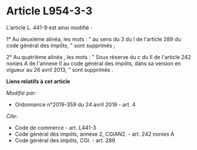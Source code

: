 # Article L954-3-3

L'article L. 441-9 est ainsi modifié :

1° Au deuxième alinéa, les mots : " au sens du 3 du I de l'article 289 du code général des impôts, "   sont supprimés ;

2° Au quatrième alinéa , les mots : " Sous réserve du c du II de l'article 242 nonies A de l'annexe II au code général des
impôts, dans sa version en vigueur au 26 avril 2013, " sont supprimés .

**Liens relatifs à cet article**

_Modifié par_:

  - Ordonnance n°2019-359 du 24 avril 2019 - art. 4

_Cite_:

  - Code de commerce - art. L441-3
  - Code général des impôts, annexe 2, CGIAN2. - art. 242 nonies A
  - Code général des impôts, CGI. - art. 289
